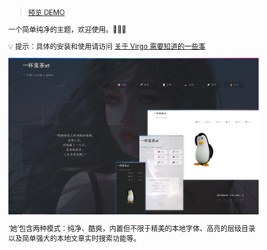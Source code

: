 > [预览 DEMO](https://ovirgo.com/)

一个简单纯净的主题，欢迎使用。🎉🎉🎉 

💡 提示：具体的安装和使用请访问 [关于 Virgo 需要知道的一些事](https://ovirgo.com/posts/about-virgo/) 

![Preivew](images/preview.png)

‘她’包含两种模式：纯净、酷爽，内置但不限于精美的本地字体、高亮的层级目录以及简单强大的本地文章实时搜索功能等。
